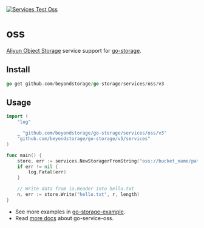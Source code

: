 [![Services Test Oss](https://github.com/beyondstorage/go-storage/actions/workflows/services-test-oss.yml/badge.svg)](https://github.com/beyondstorage/go-storage/actions/workflows/services-test-oss.yml)

# oss

[Aliyun Object Storage](https://cn.aliyun.com/product/oss) service support for [go-storage](https://github.com/beyondstorage/go-storage).

## Install

```go
go get github.com/beyondstorage/go-storage/services/oss/v3
```

## Usage

```go
import (
	"log"

	_ "github.com/beyondstorage/go-storage/services/oss/v3"
	"github.com/beyondstorage/go-storage/v5/services"
)

func main() {
	store, err := services.NewStoragerFromString("oss://bucket_name/path/to/workdir?credential=hmac:<access_key>:<secret_key>&endpoint=https:<location>.aliyuncs.com")
	if err != nil {
		log.Fatal(err)
	}

	// Write data from io.Reader into hello.txt
	n, err := store.Write("hello.txt", r, length)
}
```

- See more examples in [go-storage-example](https://github.com/beyondstorage/go-storage-example).
- Read [more docs](https://beyondstorage.io/docs/go-storage/services/oss) about go-service-oss. 
